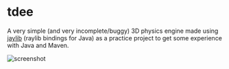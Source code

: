 # tdee

A very simple (and very incomplete/buggy) 3D physics engine made using [jaylib](https://github.com/electronstudio/jaylib) (raylib bindings for Java) as a practice project to get some experience with Java and Maven.

![screenshot](screenshot_2025-09-11-125256?raw=true "screenshot")
